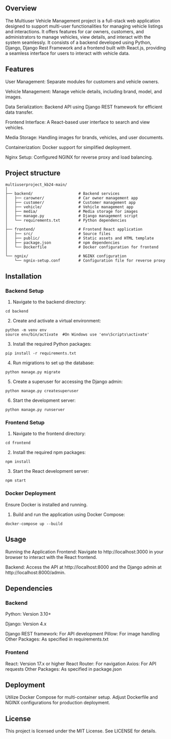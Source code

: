 ## Overview
The Multiuser Vehicle Management project is a full-stack web application designed to support multi-user functionalities for managing vehicle listings and interactions. It offers features for car owners, customers, and administrators to manage vehicles, view details, and interact with the system seamlessly. It consists of a backend developed using Python, Django, Django Rest Framework and a frontend built with React.js, providing a seamless interface for users to interact with vehicle data.

## Features
User Management: Separate modules for customers and vehicle owners.  

Vehicle Management: Manage vehicle details, including brand, model, and images.  

Data Serialization: Backend API using Django REST framework for efficient data transfer.  

Frontend Interface: A React-based user interface to search and view vehicles.  

Media Storage: Handling images for brands, vehicles, and user documents.  

Containerization: Docker support for simplified deployment.  

Nginx Setup: Configured NGINX for reverse proxy and load balancing.

## Project structure
```
multiuserproject_kb24-main/
│
├── backend/                    # Backend services
│   ├── carowner/               # Car owner management app
│   ├── customer/               # Customer management app
│   ├── vehicle/                # Vehicle management app
│   ├── media/                  # Media storage for images
│   ├── manage.py               # Django management script
│   └── requirements.txt        # Python dependencies
│
├── frontend/                   # Frontend React application
│   ├── src/                    # Source files
│   ├── public/                 # Static assets and HTML template
│   ├── package.json            # npm dependencies
│   └── Dockerfile              # Docker configuration for frontend
│
└── ngnix/                      # NGINX configuration
    └── ngnix-setup.conf        # Configuration file for reverse proxy
```

## Installation
### Backend Setup
1. Navigate to the backend directory:
```
cd backend
```
2. Create and activate a virtual environment:
```
python -m venv env
source env/bin/activate  #On Windows use 'env\Scripts\activate'
```
3. Install the required Python packages:
```
pip install -r requirements.txt
```
4. Run migrations to set up the database:
```
python manage.py migrate
```
5. Create a superuser for accessing the Django admin:
```
python manage.py createsuperuser
```
6. Start the development server:
```
python manage.py runserver
```

### Frontend Setup
1. Navigate to the frontend directory:
```
cd frontend
```
2. Install the required npm packages:
```
npm install
```
3. Start the React development server:
```
npm start
```

### Docker Deployment
Ensure Docker is installed and running.
1. Build and run the application using Docker Compose:
```
docker-compose up --build
```
## Usage
Running the Application
Frontend: Navigate to http://localhost:3000 in your browser to interact with the React frontend.  

Backend: Access the API at http://localhost:8000 and the Django admin at http://localhost:8000/admin.

## Dependencies
### Backend
Python: Version 3.10+  

Django: Version 4.x  

Django REST framework: For API development
Pillow: For image handling
Other Packages: As specified in requirements.txt

### Frontend
React: Version 17.x or higher
React Router: For navigation
Axios: For API requests
Other Packages: As specified in package.json

## Deployment
Utilize Docker Compose for multi-container setup.
Adjust Dockerfile and NGINX configurations for production deployment.

## License
This project is licensed under the MIT License. See LICENSE for details.





